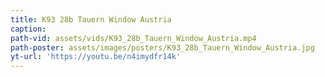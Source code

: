 ```yaml
---
title: K93 28b Tauern Window Austria
caption:
path-vid: assets/vids/K93_28b_Tauern_Window_Austria.mp4
path-poster: assets/images/posters/K93_28b_Tauern_Window_Austria.jpg
yt-url: 'https://youtu.be/n4imydfr14k'
---
```


